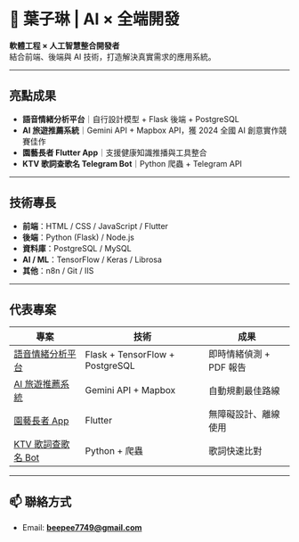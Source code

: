 # 🌱 葉子琳 | AI × 全端開發

**軟體工程 × 人工智慧整合開發者**  
結合前端、後端與 AI 技術，打造解決真實需求的應用系統。

---

## 亮點成果
- **語音情緒分析平台**｜自行設計模型 + Flask 後端 + PostgreSQL
- **AI 旅遊推薦系統**｜Gemini API + Mapbox API，獲 2024 全國 AI 創意實作競賽佳作
- **園藝長者 Flutter App**｜支援健康知識推播與工具整合
- **KTV 歌詞查歌名 Telegram Bot**｜Python 爬蟲 + Telegram API

---

## 技術專長
- **前端**：HTML / CSS / JavaScript / Flutter
- **後端**：Python (Flask) / Node.js
- **資料庫**：PostgreSQL / MySQL
- **AI / ML**：TensorFlow / Keras / Librosa
- **其他**：n8n / Git / IIS

---

## 代表專案
| 專案 | 技術 | 成果 |
|------|------|------|
| [語音情緒分析平台](https://github.com/LeafYeh1/Understandable) | Flask + TensorFlow + PostgreSQL | 即時情緒偵測 + PDF 報告 |
| [AI 旅遊推薦系統](https://github.com/LeafYeh1/AI_Travel) | Gemini API + Mapbox | 自動規劃最佳路線 |
| [園藝長者 App](https://github.com/LeafYeh1/Final_mobile) | Flutter | 無障礙設計、離線使用 |
| [KTV 歌詞查歌名 Bot](https://github.com/LeafYeh1/KTV_character) | Python + 爬蟲 | 歌詞快速比對 |

---

## 📫 聯絡方式
- Email: **beepee7749@gmail.com**
